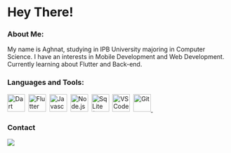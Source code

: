 <h1>
  Hey There!
</h1>

### About Me:
My name is Aghnat, studying in IPB University majoring in Computer Science. I have an interests in Mobile Development and Web Development. Currently learning about Flutter and Back-end.
### Languages and Tools:
<div id="language-badges">
  <a href="https://dart.dev"><img src="https://cdn.jsdelivr.net/gh/devicons/devicon/icons/dart/dart-original.svg" title="Dart" width="40" height="40"/></a>&nbsp;
  <a href="https://flutter.dev"><img src="https://cdn.jsdelivr.net/gh/devicons/devicon/icons/flutter/flutter-original.svg" title="Flutter" width="40" height="40" /></a>&nbsp;
  <img src="https://cdn.jsdelivr.net/gh/devicons/devicon/icons/javascript/javascript-plain.svg" title="Javascript" width="40" height="40"/>&nbsp;
  <a href="https://nodejs.org/en"><img src="https://cdn.jsdelivr.net/gh/devicons/devicon/icons/nodejs/nodejs-original.svg" title="Node.js" width="40" height="40"/></a>&nbsp;
  <a href="https://www.postgresql.org/"><img src="https://cdn.jsdelivr.net/gh/devicons/devicon@latest/icons/sqlite/sqlite-original.svg" title="SqLite (Flutter)" width="40" height="40"/></a>&nbsp;
  <a href="https://code.visualstudio.com/"><img src="https://cdn.jsdelivr.net/gh/devicons/devicon/icons/vscode/vscode-original.svg" title="VS Code" width="40" height="40"/></a>&nbsp;
  <a href="https://git-scm.com/"><img src="https://cdn.jsdelivr.net/gh/devicons/devicon/icons/git/git-original.svg" title="Git" width="40" height="40"/>&nbsp;</a>
</div>

### Contact
<div id="badges">
  <a href="https://www.linkedin.com/in/aghnathasya/">
  <img src="https://img.shields.io/badge/LinkedIn-blue?logo=linkedin&logoColor=white&style=for-the-badge">
  </a>
</div>
